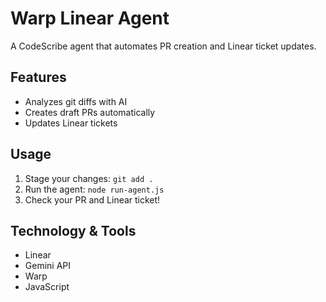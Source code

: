 # Warp Linear Agent

A CodeScribe agent that automates PR creation and Linear ticket updates.

## Features
- Analyzes git diffs with AI
- Creates draft PRs automatically
- Updates Linear tickets

## Usage

1. Stage your changes: `git add .`
2. Run the agent: `node run-agent.js`
3. Check your PR and Linear ticket!

## Technology & Tools 
- Linear 
- Gemini API
- Warp
- JavaScript 
